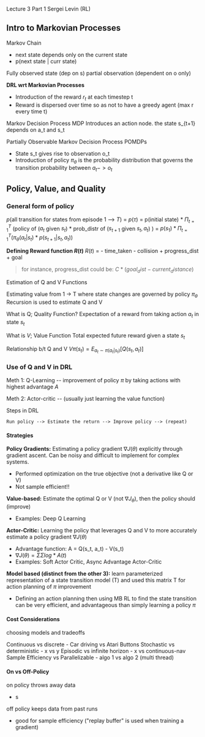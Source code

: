 Lecture 3 Part 1
Sergei Levin (RL)

## Intro to Markovian Processes
Markov Chain
- next state depends only on the current state
- p(next state | curr state)

Fully observed state (dep on s)
partial observation (dependent on o only)

**DRL wrt Markovian Processes**
- Introduction of the reward $r_t$ at each timestep t
- Reward is dispersed over time so as not to have a greedy agent (max r every time t)

Markov Decision Process MDP 
Introduces an action node. 
the state s_{t+1} depends on a_t and s_t

Partially Observable Markov Decision Process POMDPs
- State s_t gives rise to observation o_t
- Introduction of policy $\pi_{\theta}$ is the probability distribution that governs the transition probability between $a_t -> o_t$

## Policy, Value, and Quality

### General form of policy
$p$(all transition for states from episode 1 --> $T$) = $p(\tau)$
= p(initial state) * $\Pi_{t=1}^{T}$ (policy of ($a_t$ given $s_t$) * prob_distr of ($s_{t+1}$ given $s_t, a_t$) )
= $p(s_1) * \Pi_{t=1}^{T} (\pi_{\theta}(a_t|s_t) * p(s_{t+1} | s_t, a_t) )$

**Defining Reward function $R(t)$**
$R(t)$ = - time_taken - collision + progress_dist + goal
> 
> for instance, progress_dist could be: $C * (goal_dist - current_distance)$
> 

Estimation of Q and V Functions

Estimating value from 1 -> T where state changes are governed by policy $\pi_{\theta}$
Recursion is used to estimate Q and V

What is Q; Quality Function?
Expectation of a reward from taking action $a_t$ in state $s_t$

What is $V$; Value Function 
Total expected future reward given a state $s_t$

Relationship b/t Q and V
$V\pi(s_t) = E_{a_t\sim \pi(a_t|s_t)}[Q(s_t,a_t)]$


### Use of Q and V in DRL

Meth 1: Q-Learning -- improvement of policy $\pi$ by taking actions with highest advantage $A$

Meth 2: Actor-critic --  (usually just learning the value function)

Steps in DRL

```
Run policy --> Estimate the return --> Improve policy --> (repeat)
```

#### Strategies
**Policy Gradients:** Estimating a policy gradient $\nabla J({\theta})$ explicitly through gradient ascent. Can be noisy and difficult to implement for complex systems.
- Performed optimization on the true objective (not a derivative like Q or V)
- Not sample efficient!!

**Value-based:** Estimate the optimal Q or V (not $\nabla J_{\theta}$), then the policy should (improve)
- Examples: Deep Q Learning

**Actor-Critic:** Learning the policy that leverages Q and V to more accurately estimate a policy gradient $\nabla J({\theta})$ 
- Advantage function: A = Q(s_t, a_t) - V(s_t)
-  $\nabla J({\theta}) = \Sigma\Sigma log * A(t)$
- Examples: Soft Actor Critic, Async Advantage Actor-Critic

**Model based (distinct from the other 3):** learn parameterized representation of a state transition model (T) and used this matrix T for action planning of $\pi$ improvement 
* Defining an action planning then using MB RL to find the state transition can be very efficient, and advantageous than simply learning a policy $\pi$

#### Cost Considerations
choosing models and tradeoffs

Continuous vs discrete
	- Car driving vs Atari Buttons
Stochastic vs deterministic
	- x  vs y
Episodic vs infinite horizon
	- x vs continuous-nav
Sample Efficiency vs Parallelizable
	- algo 1 vs algo 2 (multi thread)

#### On vs Off-Policy
on policy throws away data
- s

off policy keeps data from past runs
- good for sample efficiency ("replay buffer" is used when training a gradient) 

 